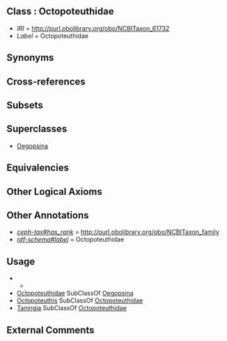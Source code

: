 
## Class : Octopoteuthidae

 * *IRI* = http://purl.obolibrary.org/obo/NCBITaxon_61732
 * *Label* = Octopoteuthidae

## Synonyms


## Cross-references


## Subsets


## Superclasses

 * [Oegopsina](../../NCBITaxon/42/NCBITaxon_34542.md)

## Equivalencies


## Other Logical Axioms


## Other Annotations

 * *[ceph-tax#has_rank](../../ceph-tax#has/nk/ceph-tax#has_rank.md)* = http://purl.obolibrary.org/obo/NCBITaxon_family
 * *[rdf-schema#label](../../el/rdf-schema#label.md)* = Octopoteuthidae

## Usage

 * -
 * [Octopoteuthidae](../../NCBITaxon/32/NCBITaxon_61732.md) SubClassOf [Oegopsina](../../NCBITaxon/42/NCBITaxon_34542.md)
 * [Octopoteuthis](../../NCBITaxon/33/NCBITaxon_61733.md) SubClassOf [Octopoteuthidae](../../NCBITaxon/32/NCBITaxon_61732.md)
 * [Taningia](../../NCBITaxon/45/NCBITaxon_215445.md) SubClassOf [Octopoteuthidae](../../NCBITaxon/32/NCBITaxon_61732.md)

## External Comments

